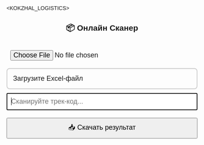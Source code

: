 <KOKZHAL_LOGISTICS>
<html lang="ru">
<head>
  <meta charset="UTF-8" />
  <title>Сканер трек-кодов</title>
  <script src="https://cdnjs.cloudflare.com/ajax/libs/xlsx/0.18.5/xlsx.full.min.js"></script>
  <style>
    body { font-family: sans-serif; max-width: 500px; margin: auto; padding: 20px; }
    h2 { text-align: center; }
    input, button { width: 100%; padding: 10px; font-size: 18px; margin: 10px 0; }
    .status { border: 2px solid #ccc; padding: 15px; border-radius: 8px; font-size: 18px; }
    .ok { border-color: green; color: green; }
    .error { border-color: red; color: red; }
    .dup { border-color: orange; color: orange; }
  </style>
</head>
<body>

<h2>📦 Онлайн Сканер</h2>

<input type="file" id="fileInput" accept=".xlsx" />
<div class="status" id="status">Загрузите Excel-файл</div>
<input id="scanner" type="text" placeholder="Сканируйте трек-код..." autofocus />
<button id="exportBtn">📥 Скачать результат</button>

<audio id="sound-ok" src="https://actions.google.com/sounds/v1/cartoon/pop.ogg"></audio>
<audio id="sound-error" src="https://actions.google.com/sounds/v1/alarms/beep_short.ogg"></audio>

<script>
let expected = [], scanned = [];
const fileInput = document.getElementById('fileInput');
const status = document.getElementById('status');
const scanner = document.getElementById('scanner');
const exportBtn = document.getElementById('exportBtn');
const soundOk = document.getElementById('sound-ok');
const soundError = document.getElementById('sound-error');

fileInput.onchange = (e) => {
  const file = e.target.files[0];
  const reader = new FileReader();
  reader.onload = (ev) => {
    const workbook = XLSX.read(new Uint8Array(ev.target.result), { type: 'array' });
    const sheet = workbook.Sheets[workbook.SheetNames[0]];
    const data = XLSX.utils.sheet_to_json(sheet, { defval: "", raw: false });
    expected = data.map(r => ({
      code: (r["Трек-код"] || "").toString().trim(),
      client: r["Клиент"] || "—",
      address: r["Адрес"] || "—"
    }));
    status.textContent = `✅ Загружено ${expected.length} записей`;
    status.className = 'status ok';
    scanner.focus();
  };
  reader.readAsArrayBuffer(file);
};

scanner.addEventListener('input', () => {
  clearTimeout(window.inputTimer);
  window.inputTimer = setTimeout(() => {
    const code = scanner.value.trim();
    if (code) {
      process(code);
      scanner.value = '';
    }
  }, 200);
});

function process(code) {
  code = code.toLowerCase();
  const dup = scanned.find(x => x['Трек-код'].toLowerCase() === code);
  const found = expected.find(x => x.code.toLowerCase() === code);
  let cl = 'ok', msg = '';

  if (dup) {
    msg = '🔁 Дубликат: ' + code;
    cl = 'dup';
    soundError.play();
  } else if (!found) {
    msg = '❌ Не найден: ' + code;
    cl = 'error';
    soundError.play();
  } else {
    msg = '✅ Найден: ' + found.client + " — " + found.address;
    scanned.push({
      'Дата': new Date().toLocaleString(),
      'Трек-код': code,
      'Клиент': found.client,
      'Адрес': found.address,
      'Статус': 'Найден'
    });
    soundOk.play();
  }

  status.textContent = msg;
  status.className = 'status ' + cl;
}

exportBtn.onclick = () => {
  if (!scanned.length) return alert("Нет данных для выгрузки");
  const ws = XLSX.utils.json_to_sheet(scanned);
  const wb = XLSX.utils.book_new();
  XLSX.utils.book_append_sheet(wb, ws, 'Результат');
  XLSX.writeFile(wb, 'результат_сканирования.xlsx');
};
</script>

</body>
</html>
